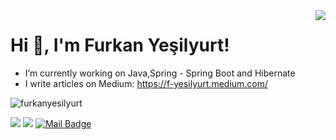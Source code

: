 <img align='right' src="https://github-readme-stats.vercel.app/api?username=cobanov&show_icons=true">

# Hi 👋, I'm Furkan Yeşilyurt! 
* I’m currently working on Java,Spring - Spring Boot and Hibernate
* I write articles on Medium: https://f-yesilyurt.medium.com/
<p align="left"> <img src="https://komarev.com/ghpvc/?username=furkanyesilyurt" alt="furkanyesilyurt" /> </p>

[![](https://img.shields.io/badge/linkedin-%230077B5.svg?&style=for-the-badge&logo=linkedin&logoColor=white)](https://www.linkedin.com/in/furkanyesilyurt/)
[![](https://img.shields.io/badge/medium-%2312100E.svg?&style=for-the-badge&logo=medium&logoColor=white)](https://f-yesilyurt.medium.com/)
[![Mail Badge](https://img.shields.io/badge/f.yesilyurt@outlook.com-c14438?style=for-the-badge&logo=Gmail&logoColor=white&link=mailto:f.yesilyurt@outlook.com)](mailto:f.yesilyurt@outlook.com)

